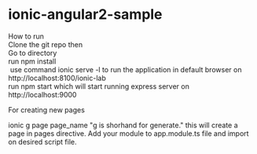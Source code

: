 # ionic-angular2-sample

How to run<br>
  Clone the git repo
then<br>
  Go to directory<br>
  run npm install<br>
  use command ionic serve -l to run the application in default browser on http://localhost:8100/ionic-lab<br> 
  run npm start which will start running express server on http://localhost:9000
  
  For creating new pages<br>
  
  ionic g page page_name "g is shorhand for generate." this will create a page in pages directive. Add your module to app.module.ts file and import on desired script file.
  

